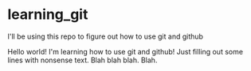 # learning_git
I'll be using this repo to figure out how to use git and github

Hello world! I'm learning how to use git and github!
Just filling out some lines with nonsense text.
Blah blah blah.
Blah.
